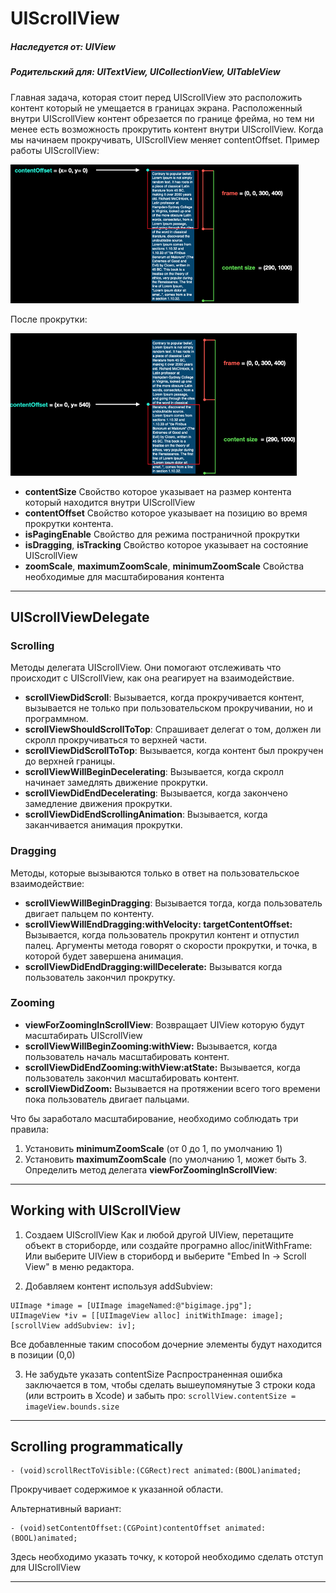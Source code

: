 # UIScrollView

##### Наследуется от: **UIView**
##### Родительский для: **UITextView, UICollectionView, UITableView**
Главная задача, которая стоит перед UIScrollView это расположить контент который не умещается в границах экрана. Расположенный внутри UIScrollView контент обрезается по границе фрейма, но тем ни менее есть возможность прокрутить контент внутри UIScrollView. Когда мы начинаем прокручивать, UIScrollView меняет contentOffset.
Пример работы UIScrollView: 




![9d33c5c8246dde2a95b7f2e95cd02e6a.png](./_resources/1147791adad44c9faaa6ec09114c7f78.png)

После прокрутки:



![282966d832271eaf2fe702a3cffd4571.png](./_resources/144e0825e9364adfb67a383a473e2c9f.png)


- **contentSize** 
Свойство которое указывает на размер контента который находится внутри UIScrollView
- **contentOffset**
Свойство которое указывает на позицию во время прокрутки контента. 
- **isPagingEnable**
Свойство для режима постраничной прокрутки
- **isDragging**, **isTracking**
Свойство которое указывает на состояние UIScrollView
- **zoomScale**, **maximumZoomScale**, **minimumZoomScale**
Свойства необходимые для масштабирования контента
* * *

## UIScrollViewDelegate

### Scrolling
Методы делегата UIScrollView. Они помогают отслеживать что происходит с UIScrollView, как она реагирует на взаимодействие.
- **scrollViewDidScroll**: 
Вызывается, когда прокручивается контент, вызывается не только при пользовательском прокручивании, но и программном.
- **scrollViewShouldScrollToTop**:
Спрашивает делегат о том, должен ли скролл прокручиваться то верхней части. 
- **scrollViewDidScrollToTop**:
Вызывается, когда контент был прокручен до верхней границы. 
- **scrollViewWillBeginDecelerating**:
Вызывается, когда скролл начинает замедлять движение прокрутки. 
- **scrollViewDidEndDecelerating**:
Вызывается, когда закончено замедление движения прокрутки. 
- **scrollViewDidEndScrollingAnimation**:
Вызывается, когда заканчивается анимация прокрутки. 

### Dragging
Методы, которые вызываются только в ответ на пользовательское взаимодействие:
- **scrollViewWillBeginDragging**:
Вызывается тогда, когда пользователь двигает пальцем по контенту. 
- **scrollViewWillEndDragging:withVelocity: targetContentOffset:**
Вызывается, когда пользователь прокрутил контент и отпустил палец. Аргументы метода говорят о скорости прокрутки, и точка, в которой будет завершена анимация. 
- **scrollViewDidEndDragging:willDecelerate:**
Вызыватся когда пользователь закончил прокрутку. 

### Zooming
- **viewForZoomingInScrollView**: 
Возвращает UIView которую будут масштабирать UIScrollView 
- **scrollViewWillBeginZooming:withView:** 
Вызывается, когда пользователь началь масштабировать контент.
- **scrollViewDidEndZooming:withView:atState:**
Вызывается, когда пользователь закончил масштабировать контент.
- **scrollViewDidZoom:**
Вызывается на протяжении всего того времени пока пользователь двигает пальцами. 

Что бы заработало масштабирование, необходимо соблюдать три правила:

1.   Установить **minimumZoomScale** (от 0 до 1, по умолчанию 1)
2.   Установить **maximumZoomScale** (по умолчанию 1, может быть 3.   Определить метод делегата **viewForZoomingInScrollView**:


* * *

## Working with UIScrollView

1. Создаем UIScrollView
Как и любой другой UIView, перетащите объект в сториборде, или создайте програмно alloc/initWithFrame: 
Или выберите UIView в сториборд и выберите "Embed In -> Scroll View" в меню редактора.


2. Добавляем контент используя addSubview:
```objc
UIImage *image = [UIImage imageNamed:@"bigimage.jpg"];
UIImageView *iv = [[UIImageView alloc] initWithImage: image];
[scrollView addSubview: iv];
```
Все добавленные таким способом дочерние элементы будут находится в позиции (0,0)

3. Не забудьте указать contentSize
Распространенная ошибка заключается в том, чтобы сделать вышеупомянутые 3 строки кода (или встроить в Xcode) и забыть про:
`scrollView.contentSize = imageView.bounds.size`

* * *

## Scrolling programmatically
```objc
- (void)scrollRectToVisible:(CGRect)rect animated:(BOOL)animated;
```
Прокручивает содержимое к указанной области. 

Альтернативный вариант: 
```objc
- (void)setContentOffset:(CGPoint)contentOffset animated:(BOOL)animated;
```
Здесь необходимо указать точку, к которой необходимо сделать отступ для UIScrollView

* * *

